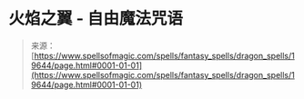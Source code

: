 <!--yml

category: 未分类

date: 2024-06-12 19:01:49

-->

# 火焰之翼 - 自由魔法咒语

> 来源：[https://www.spellsofmagic.com/spells/fantasy_spells/dragon_spells/19644/page.html#0001-01-01](https://www.spellsofmagic.com/spells/fantasy_spells/dragon_spells/19644/page.html#0001-01-01)
